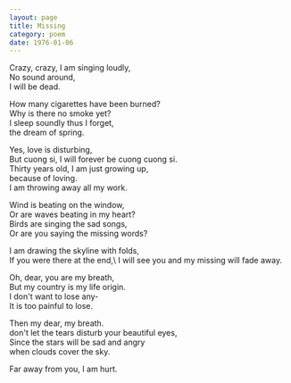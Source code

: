 ```yaml
---
layout: page
title: Missing
category: poem
date: 1976-01-06
---
```


 Crazy, crazy, I am singing loudly,\
No sound around,\
I will be dead.

How many cigarettes have been burned? \
Why is there no smoke yet?\
I sleep soundly thus I forget, \
the dream of spring.

Yes, love is disturbing,\
But cuong si, I will forever be cuong cuong si.\
Thirty years old, I am just growing up,\
because of loving.\
I am throwing away all my work.

Wind is beating on the window,\
Or are waves beating in my heart?\
Birds are singing the sad songs,\
Or are you saying the missing words?

I am drawing the skyline with folds,\
If you were there at the end,\ 
I will see you and my missing will fade away.

Oh, dear, you are my breath,\
But my country is my life origin.\
I don't want to lose any-\
It is too painful to lose.

Then my dear, my breath.\
don't let the tears disturb your beautiful eyes,\
Since the stars will be sad and angry\
when clouds cover the sky.

Far away from you, I am hurt. 